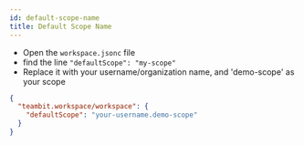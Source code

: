 ```yaml
--- 
id: default-scope-name
title: Default Scope Name
---
```


- Open the `workspace.jsonc` file
- find the line `"defaultScope": "my-scope"`
- Replace it with your username/organization name, and 'demo-scope' as your scope

```json title="workspace.jsonc"
{
  "teambit.workspace/workspace": {
    "defaultScope": "your-username.demo-scope"
  }
}
